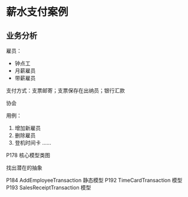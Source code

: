 # 薪水支付案例

## 业务分析

雇员：

- 钟点工
- 月薪雇员
- 带薪雇员

支付方式：支票邮寄；支票保存在出纳员；银行汇款

协会

用例：

1. 增加新雇员
2. 删除雇员
3. 登机时间卡
......


P178 核心模型类图

找出潜在的抽象

P184 AddEmployeeTransaction 静态模型 
P192 TimeCardTransaction 模型
P193 SalesReceiptTransaction 模型